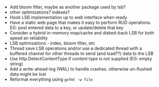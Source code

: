 - Add bloom filter, maybe as another package used by lsb?
- other optimizations? indexes?
- Hook LSB implementation up to web interface when ready
- Have a static web page that makes it easy to perform RUD operations. EG: post entered data to a key, or update/delete that key
- Consider a hybrid in-memory map/cache and disked-back LSB for both speed an reliability
- LSB optimizations - index, bloom filter, etc
- Thread save LSB operations and/or use a dedicated thread with a buffered channel for other threads to send (and load??) data to the LSB
- Use http.DetectContentType if content type is not supplied (EG: empty string)
- Add a write-ahead-log (WAL) to handle crashes. otherwise un-flushed data might be lost
- Reformat everything using `gofmt -w file`

